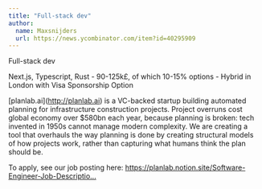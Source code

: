 ```yaml
---
title: "Full-stack dev"
author:
  name: Maxsnijders
  url: https://news.ycombinator.com/item?id=40295909
---
```

Full-stack dev

Next.js, Typescript, Rust - 90-125k£, of which 10-15% options - Hybrid in London with Visa Sponsorship Option

[planlab.ai](<a href="http:&#x2F;&#x2F;planlab.ai" rel="nofollow">http:&#x2F;&#x2F;planlab.ai</a>) is a VC-backed startup building automated planning for infrastructure construction projects. Project overruns cost global economy over $580bn each year, because planning is broken: tech invented in 1950s cannot manage modern complexity. We are creating a tool that overhauls the way planning is done by creating structural models of how projects work, rather than capturing what humans think the plan should be.

To apply, see our job posting here:  <a href="https:&#x2F;&#x2F;planlab.notion.site&#x2F;Software-Engineer-Job-Description-dc308ee6c3dd40728863daa1490e1fba?pvs=4" rel="nofollow">https:&#x2F;&#x2F;planlab.notion.site&#x2F;Software-Engineer-Job-Descriptio...</a>
